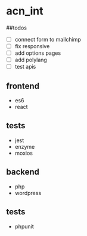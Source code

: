 # acn_int

##todos
- [ ] connect form to mailchimp 
- [ ] fix responsive
- [ ] add options pages
- [ ] add polylang
- [ ] test apis

## frontend
- es6
- react

## tests
- jest
- enzyme
- moxios

## backend
- php
- wordpress

## tests
- phpunit